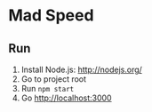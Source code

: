 # Mad Speed

## Run

1. Install Node.js: http://nodejs.org/
2. Go to project root
3. Run `npm start`
3. Go <http://localhost:3000>